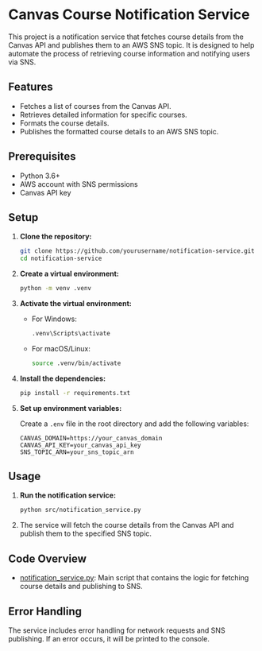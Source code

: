 # Canvas Course Notification Service

This project is a notification service that fetches course details from the Canvas API and publishes them to an AWS SNS topic. It is designed to help automate the process of retrieving course information and notifying users via SNS.

## Features

- Fetches a list of courses from the Canvas API.
- Retrieves detailed information for specific courses.
- Formats the course details.
- Publishes the formatted course details to an AWS SNS topic.

## Prerequisites

- Python 3.6+
- AWS account with SNS permissions
- Canvas API key

## Setup

1. **Clone the repository:**

    ```bash
    git clone https://github.com/yourusername/notification-service.git
    cd notification-service
    ```

2. **Create a virtual environment:**

    ```bash
    python -m venv .venv
    ```

3. **Activate the virtual environment:**

    - For Windows:
    
        ```bash
        .venv\Scripts\activate
        ```
    
    - For macOS/Linux:
    
        ```bash
        source .venv/bin/activate
        ```

4. **Install the dependencies:**

    ```bash
    pip install -r requirements.txt
    ```

5. **Set up environment variables:**

    Create a `.env` file in the root directory and add the following variables:

    ```env
    CANVAS_DOMAIN=https://your_canvas_domain
    CANVAS_API_KEY=your_canvas_api_key
    SNS_TOPIC_ARN=your_sns_topic_arn
    ```

## Usage

1. **Run the notification service:**

    ```bash
    python src/notification_service.py
    ```

2. The service will fetch the course details from the Canvas API and publish them to the specified SNS topic.

## Code Overview

- [notification_service.py](http://_vscodecontentref_/0): Main script that contains the logic for fetching course details and publishing to SNS.

## Error Handling

The service includes error handling for network requests and SNS publishing. If an error occurs, it will be printed to the console.
